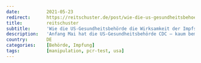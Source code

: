 ```yaml
---
date:          2021-05-23
redirect:      https://reitschuster.de/post/wie-die-us-gesundheitsbehoerde-die-wirksamkeit-der-impfstoffe-suggeriert/
title:         reitschuster
subtitle:      'Wie die US-Gesundheitsbehörde die Wirksamkeit der Impfstoffe suggeriert'
description:   'Anfang Mai hat die US-Gesundheitsbehörde CDC – kaum bemerkt von der Öffentlichkeit – zwei Richtlinienänderungen erlassen, um die Wirksamkeit der Impfstoffe vorzutäuschen. Die Corona-Fallzahlen lassen sich damit künftig fast nach Belieben steuern. Von Christian Euler.'
country:       DE
categories:    [Behörde, Impfung]
tags:          [manipulation, pcr-test, usa]
---
```

